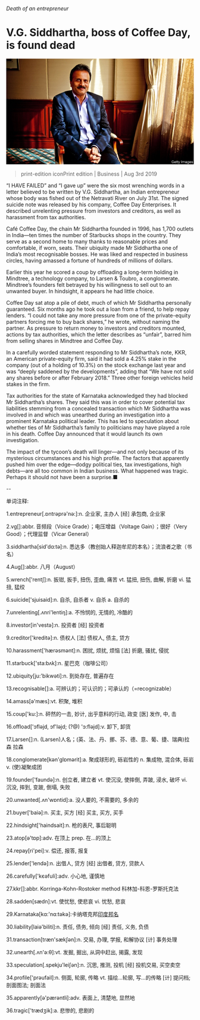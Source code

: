 ###### Death of an entrepreneur

# V.G. Siddhartha, boss of Coffee Day, is found dead 

![image](images/20190803_WBP001.jpg) 

> print-edition iconPrint edition | Business | Aug 3rd 2019 

“I HAVE FAILED” and “I gave up” were the six most wrenching words in a letter believed to be written by V.G. Siddhartha, an Indian entrepreneur whose body was fished out of the Netravati River on July 31st. The signed suicide note was released by his company, Coffee Day Enterprises. It described unrelenting pressure from investors and creditors, as well as harassment from tax authorities. 

Café Coffee Day, the chain Mr Siddhartha founded in 1996, has 1,700 outlets in India—ten times the number of Starbucks shops in the country. They serve as a second home to many thanks to reasonable prices and comfortable, if worn, seats. Their ubiquity made Mr Siddhartha one of India’s most recognisable bosses. He was liked and respected in business circles, having amassed a fortune of hundreds of millions of dollars. 

Earlier this year he scored a coup by offloading a long-term holding in Mindtree, a technology company, to Larsen & Toubro, a conglomerate. Mindtree’s founders felt betrayed by his willingness to sell out to an unwanted buyer. In hindsight, it appears he had little choice. 

Coffee Day sat atop a pile of debt, much of which Mr Siddhartha personally guaranteed. Six months ago he took out a loan from a friend, to help repay lenders. “I could not take any more pressure from one of the private-equity partners forcing me to buy back shares,” he wrote, without naming the partner. As pressure to return money to investors and creditors mounted, actions by tax authorities, which the letter describes as “unfair”, barred him from selling shares in Mindtree and Coffee Day. 

In a carefully worded statement responding to Mr Siddhartha’s note, KKR, an American private-equity firm, said it had sold a 4.25% stake in the company (out of a holding of 10.3%) on the stock exchange last year and was “deeply saddened by the developments”, adding that “We have not sold any shares before or after February 2018.” Three other foreign vehicles held stakes in the firm. 

Tax authorities for the state of Karnataka acknowledged they had blocked Mr Siddhartha’s shares. They said this was in order to cover potential tax liabilities stemming from a concealed transaction which Mr Siddhartha was involved in and which was unearthed during an investigation into a prominent Karnataka political leader. This has led to speculation about whether ties of Mr Siddhartha’s family to politicians may have played a role in his death. Coffee Day announced that it would launch its own investigation. 

The impact of the tycoon’s death will linger—and not only because of its mysterious circumstances and his high profile. The factors that apparently pushed him over the edge—dodgy political ties, tax investigations, high debts—are all too common in Indian business. What happened was tragic. Perhaps it should not have been a surprise.■ 

-- 

 单词注释:

1.entrepreneur[.ɒntrәprә'nә:]:n. 企业家, 主办人 [经] 承包商, 企业家 

2.vg[]:abbr. 音频段（Voice Grade）；电压增益（Voltage Gain）；很好（Very Good）；代理监督（Vicar General） 

3.siddhartha[sid'dɑ:tə]:n. 悉达多（教创始人释迦牟尼的本名）；流浪者之歌（书名） 

4.Aug[]:abbr. 八月（August） 

5.wrench['rentʃ]:n. 扳钳, 扳手, 扭伤, 歪曲, 痛苦 vt. 猛扭, 扭伤, 曲解, 折磨 vi. 猛扭, 猛绞 

6.suicide['sjuisaid]:n. 自杀, 自杀者 v. 自杀 a. 自杀的 

7.unrelenting[.ʌnri'lentiŋ]:a. 不怜悯的, 无情的, 冷酷的 

8.investor[in'vestә]:n. 投资者 [经] 投资者 

9.creditor['kreditә]:n. 债权人 [法] 债权人, 债主, 贷方 

10.harassment['hærәsmәnt]:n. 困扰, 烦扰, 烦恼 [法] 折磨, 骚扰, 侵扰 

11.starbuck['sta:bʌk]:n. 星巴克（咖啡公司） 

12.ubiquity[ju:'bikwәti]:n. 到处存在, 普遍存在 

13.recognisable[]:a. 可辨认的；可认识的；可承认的（=recognizable） 

14.amass[ә'mæs]:vt. 积聚, 堆积 

15.coup['ku:]:n. 砰然的一击, 妙计, 出乎意料的行动, 政变 [医] 发作, 中, 击 

16.offload['ɔflәjd, ɔf'lәjd; (?@) 'ɔ:flәjd]:v. 卸下, 卸货 

17.Larsen[]:n. (Larsen)人名；(英、法、丹、挪、芬、德、意、葡、捷、瑞典)拉森 拉森 

18.conglomerate[kәn'glɒmәrit]:a. 聚成球形的, 砾岩性的 n. 集成物, 混合体, 砾岩 v. (使)凝聚成团 

19.founder['faundә]:n. 创立者, 建立者 vt. 使沉没, 使摔倒, 弄跛, 浸水, 破坏 vi. 沉没, 摔到, 变跛, 倒塌, 失败 

20.unwanted[.ʌn'wɒntid]:a. 没人要的, 不需要的, 多余的 

21.buyer['baiә]:n. 买主, 买方 [经] 买主, 买方, 买手 

22.hindsight['haindsait]:n. 枪的表尺, 事后聪明 

23.atop[ә'tɒp]:adv. 在顶上 prep. 在...的顶上 

24.repay[ri'pei]:v. 偿还, 报答, 报复 

25.lender['lendә]:n. 出借人, 贷方 [经] 出借者, 贷方, 贷款人 

26.carefully['kєәfuli]:adv. 小心地, 谨慎地 

27.kkr[]:abbr. Korringa-Kohn-Rostoker method 科林加-科恩-罗斯托克法 

28.sadden[sædn]:vt. 使忧愁, 使悲哀 vi. 忧愁, 悲哀 

29.Karnataka[kɑ:'nɑ:tәkә]:卡纳塔克邦[印度邦名](旧称迈索尔邦) 

30.liability[laiә'biliti]:n. 责任, 债务, 倾向 [经] 责任, 义务, 负债 

31.transaction[træn'sækʃәn]:n. 交易, 办理, 学报, 和解协议 [计] 事务处理 

32.unearth[.ʌn'ә:θ]:vt. 发掘, 掘出, 从洞中赶出, 揭露, 发现 

33.speculation[.spekju'leiʃәn]:n. 沉思, 推测, 投机 [经] 投机交易, 买空卖空 

34.profile['prәufail]:n. 侧面, 轮廓, 传略 vt. 描绘...轮廓, 写...的传略 [计] 提问档; 剖面图法; 剖面法 

35.apparently[ә'pærәntli]:adv. 表面上, 清楚地, 显然地 

36.tragic['trædʒik]:a. 悲惨的, 悲剧的 

